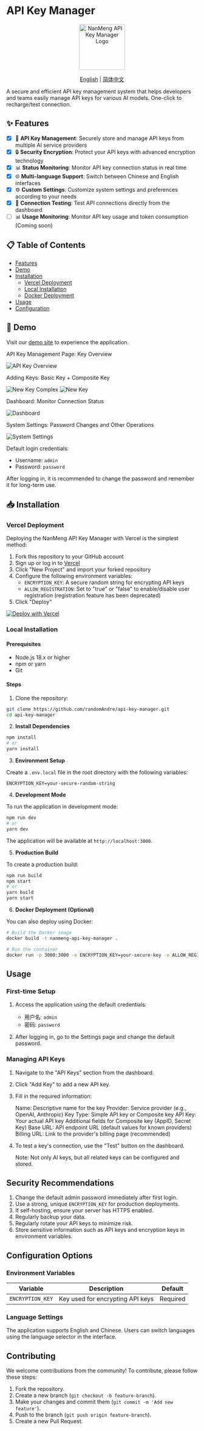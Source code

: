 # API Key Manager

<p align="center">
 <img src="https://hebbkx1anhila5yf.public.blob.vercel-storage.com/75cda7542df94f9e8534d82f9e31cae3_3-1flDTgHIuogz0ioIUPjC3BE9xbsIdP.png" alt="NanMeng API Key Manager Logo" width="120" />
</p>

<p align="center">
 <a href="README.md">English</a> | 
 <a href="README_CN.md">简体中文</a>
</p>

A secure and efficient API key management system that helps developers and teams easily manage API keys for various AI models. One-click to recharge/test connection.

## ✨ Features

- [x] 🔑 **API Key Management**: Securely store and manage API keys from multiple AI service providers
- [x] 🔒 **Security Encryption**: Protect your API keys with advanced encryption technology
- [x] 📊 **Status Monitoring**: Monitor API key connection status in real time
- [x] 🌐 **Multi-language Support**: Switch between Chinese and English interfaces
- [x] ⚙️ **Custom Settings**: Customize system settings and preferences according to your needs
- [x] 🔄 **Connection Testing**: Test API connections directly from the dashboard
- [ ] 📊 **Usage Monitoring**: Monitor API key usage and token consumption (Coming soon)

## 📋 Table of Contents

- [Features](#-features)
- [Demo](#-demo)
- [Installation](#-installation)
   - [Vercel Deployment](#vercel-deployment)
   - [Local Installation](#local-installation)
   - [Docker Deployment](#docker-deployment)
- [Usage](#-usage)
- [Configuration](#-configuration)

## 🚀 Demo

Visit our [demo site](https://www.a888.online) to experience the application.

API Key Management Page: Key Overview

![API Key Overview](public/image/api-key.png)

Adding Keys: Basic Key + Composite Key

![New Key Complex](public/image/newkey-complex.png) ![New Key](public/image/newkey.png)

Dashboard: Monitor Connection Status

![Dashboard](public/image/Dashboard.png)

System Settings: Password Changes and Other Operations

![System Settings](public/image/sys-set.png)


Default login credentials:
- Username: `admin`
- Password: `password`

After logging in, it is recommended to change the password and remember it for long-term use.

## 📥 Installation

### Vercel Deployment

Deploying the NanMeng API Key Manager with Vercel is the simplest method:

1. Fork this repository to your GitHub account
2. Sign up or log in to [Vercel](https://vercel.com)
3. Click "New Project" and import your forked repository
4. Configure the following environment variables:
   - `ENCRYPTION_KEY`: A secure random string for encrypting API keys
   - `ALLOW_REGISTRATION`: Set to "true" or "false" to enable/disable user registration (registration feature has been deprecated)
5. Click "Deploy"

[![Deploy with Vercel](https://vercel.com/button)](https://vercel.com/new/clone?repository-url=https%3A%2F%2Fgithub.com%2Fyourusername%2Fapi-key-manager)

### Local Installation

#### Prerequisites

- Node.js 18.x or higher
- npm or yarn
- Git

#### Steps

1. Clone the repository:
```bash
git clone https://github.com/randomAndre/api-key-manager.git
cd api-key-manager
```
  2. **Install Dependencies**

```bash
npm install
# or
yarn install
```


3. **Environment Setup**

Create a `.env.local` file in the root directory with the following variables:

```plaintext
ENCRYPTION_KEY=your-secure-random-string
```


4. **Development Mode**

To run the application in development mode:

```bash
npm run dev
# or
yarn dev
```

The application will be available at `http://localhost:3000`.


5. **Production Build**

To create a production build:

```bash
npm run build
npm start
# or
yarn build
yarn start
```


6. **Docker Deployment (Optional)**

You can also deploy using Docker:

```bash
# Build the Docker image
docker build -t nanmeng-api-key-manager .

# Run the container
docker run -p 3000:3000 -e ENCRYPTION_KEY=your-secure-key -e ALLOW_REGISTRATION=false nanmeng-api-key-manager
```




## Usage

### First-time Setup

1. Access the application using the default credentials:
   - 用户名: `admin`
   - 密码: `password`

2. After logging in, go to the Settings page and change the default password.


### Managing API Keys

1. Navigate to the "API Keys" section from the dashboard.

2. Click "Add Key" to add a new API key.

3. Fill in the required information:

   Name: Descriptive name for the key
   Provider: Service provider (e.g., OpenAI, Anthropic)
   Key Type: Simple API key or Composite key
   API Key: Your actual API key
   Additional fields for Composite key (AppID, Secret Key)
   Base URL: API endpoint URL (default values for known providers)
   Billing URL: Link to the provider's billing page (recommended)

4. To test a key's connection, use the "Test" button on the dashboard.

   Note: Not only AI keys, but all related keys can be configured and stored.


## Security Recommendations

1. Change the default admin password immediately after first login.
2. Use a strong, unique `ENCRYPTION_KEY` for production deployments.
3. If self-hosting, ensure your server has HTTPS enabled.
4. Regularly backup your data.
5. Regularly rotate your API keys to minimize risk.
6. Store sensitive information such as API keys and encryption keys in environment variables.


## Configuration Options

### Environment Variables

| Variable         | Description                      | Default  |
| ---------------- | -------------------------------- | -------- |
| `ENCRYPTION_KEY` | Key used for encrypting API keys | Required |


### Language Settings

The application supports English and Chinese. Users can switch languages using the language selector in the interface.

## Contributing

We welcome contributions from the community! To contribute, please follow these steps:

1. Fork the repository.
2. Create a new branch (`git checkout -b feature-branch`).
3. Make your changes and commit them (`git commit -m 'Add new feature'`).
4. Push to the branch (`git push origin feature-branch`).
5. Create a new Pull Request.
